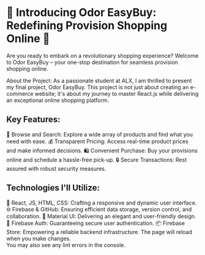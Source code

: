# 🛒 Introducing Odor EasyBuy: Redefining Provision Shopping Online 🌟

Are you ready to embark on a revolutionary shopping experience? Welcome to Odor EasyBuy – your one-stop destination for seamless provision shopping online.

About the Project:
As a passionate student at ALX, I am thrilled to present my final project, Odor EasyBuy. This project is not just about creating an e-commerce website; it's about my journey to master React.js while delivering an exceptional online shopping platform.

## Key Features:

🔎 Browse and Search: Explore a wide array of products and find what you need with ease.
💰 Transparent Pricing: Access real-time product prices and make informed decisions.
🛍️ Convenient Purchase: Buy your provisions online and schedule a hassle-free pick-up.
🔒 Secure Transactions: Rest assured with robust security measures.

## Technologies I'll Utilize:

🚀 React, JS, HTML, CSS: Crafting a responsive and dynamic user interface.
🌐 Firebase & GitHub: Ensuring efficient data storage, version control, and collaboration.
🎨 Material UI: Delivering an elegant and user-friendly design.
🔐 Firebase Auth: Guaranteeing secure user authentication.
📦 Firebase Store: Empowering a reliable backend infrastructure.
The page will reload when you make changes.\
You may also see any lint errors in the console.
